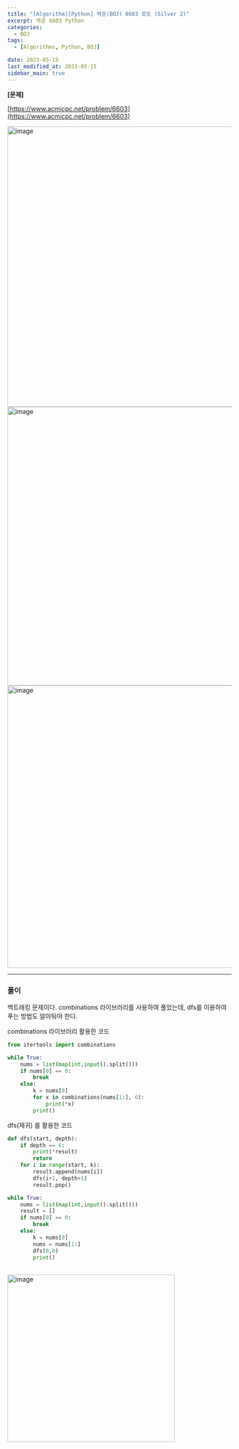 ```yaml
---
title: "[Algorithm][Python] 백준(BOJ) 6603 로또 (Silver 2)"
excerpt: 백준 6603 Python
categories:
  - BOJ
tags:
  - [Algorithms, Python, BOJ]

date: 2023-05-15
last_modified_at: 2023-05-15
sidebar_main: true
---
```


**[문제]**

[https://www.acmicpc.net/problem/6603](https://www.acmicpc.net/problem/6603)

<img width="630" alt="image" src="https://github.com/SWMDAY6/fullbang-server/assets/31675698/33d4411f-6907-4f67-9b74-ba590799f45d">
<img width="626" alt="image" src="https://github.com/SWMDAY6/fullbang-server/assets/31675698/10b59f58-f9e8-452b-9544-dc3622671f1d">
<img width="634" alt="image" src="https://github.com/SWMDAY6/fullbang-server/assets/31675698/8a57bb11-1857-43ae-a10b-deb315d84429">


<hr>

### 풀이

백트래킹 문제이다.
combinations 라이브러리를 사용하여 풀었는데, dfs를 이용하여 푸는 방법도 알아둬야 한다.


combinations 라이브러리 활용한 코드
```python
from itertools import combinations

while True:
    nums = list(map(int,input().split()))
    if nums[0] == 0:
        break
    else:
        k = nums[0]
        for x in combinations(nums[1:], 6):
            print(*x)
        print()
```

dfs(재귀) 를 활용한 코드
```python
def dfs(start, depth):
    if depth == 6:
        print(*result)
        return
    for i in range(start, k):
        result.append(nums[i])
        dfs(i+1, depth+1)
        result.pop()

while True:
    nums = list(map(int,input().split()))
    result = []
    if nums[0] == 0:
        break
    else:
        k = nums[0]
        nums = nums[1:]
        dfs(0,0)
        print()

````

<br/>

<img width="376" alt="image" src="https://github.com/SWMDAY6/fullbang-server/assets/31675698/d228380f-7a3e-491c-89d8-c1d07da7646f">



